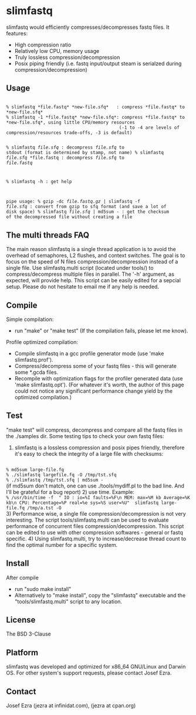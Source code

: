 slimfastq
=========

slimfastq would efficiently compresses/decompresses fastq files. It features:

* High compression ratio
* Relatively low CPU, memory usage
* Truly lossless compression/decompression
* Posix piping friendly (i.e. fastq input/output steam is serialzed during compression/decompression)

Usage
-----
<code>
% slimfastq *file.fastq* *new-file.sfq*   : compress *file.fastq* to *new-file.sfq*
% slimfastq -1 *file.fastq* *new-file.sfq*: compress *file.fastq* to *new-file.sfq*, using little CPU/memory resources
                                           (-1 to -4 are levels of compression/resources trade-offs, -3 is default)

% slimfastq *file.sfq*                    : decompress *file.sfq* to stdout (format is determined by stamp, not name)
% slimfastq *file.sfq* *file.fastq        : decompress *file.sfq* to *file.fastq*

% slimfastq -h                            : get help

pipe usage:
% gzip -dc *file.fastq.gz* | slimfastq -f *file.sfq* : convert from gzip to sfq format (and save a lot of disk space)
% slimfastq *file.sfq* | md5sum -                    : get the checksum of the decompressed file without creating a file
</code>

The multi threads FAQ
---------------------
The main reason slimfastq is a single thread application is to avoid the overhead of semaphores, L2 flushes, and context
switches. The goal is to focus on the speed of N files compression/decompression instead of a single file.
Use slimfastq.multi script (located under tools/) to compress/decompress multiple files in parallel. The '-h' argument, as
expected, will provide help. This script can be easily edited for a sepcial setup. Please do not hesitate to email me if
any help is needed.

Compile
-------
Simple compilation:
* run "make" or "make test"
(If the compilation fails, please let me know).

Profile optimized compilation:
* Compile slimfastq in a gcc profile generator mode (use 'make slimfastq.prof').
* Compress/decompress some of your fastq files - this will generate some *.gcda files.
* Recompile with optimization flags for the profiler generated data (use 'make slimfastq.opt').
(For whatever it's worth, the author of this page could not notice any significant performance change yield by the optimized compilation.)

Test
-------
"make test" will compress, decompress and compare all the fastq files in the ./samples dir.
Some testing tips to check your own fastq files:
1) slimfastq is a lossless compression and posix pipes friendly, therefore it's easy to check the integrity of a large file with checksums:
<code>
% md5sum large-file.fq
% ./slimfastq largefile.fq -O /tmp/tst.sfq
% ./slimfastq /tmp/tst.sfq | md5sum -
</code>
(if md5sum don't match, one can use ./tools/mydiff.pl to the bad line. And I'll be grateful for a bug report)
2) use time. Example:
<code>
% /usr/bin/time -f  " IO : io=%I faults=%F\n MEM: max=%M kb Average=%K kb\n CPU: Percentage=%P real=%e sys=%S user=%U"  slimfastq large-file.fq /tmp/a.tst -O
</code>
3) Performance wise, a single file compression/decompression is not very interesting. The script tools/slimfastq.multi can be used to evaluate performance of
concurrent files compression/decompression. This script can be edited to use with other compression softwares - general or fastq specific.
4) Using slimfastq.multi, try to increase/decrease thread count to find the optimal number for a specific system.

Install
-------
After compile
* run "sudo make install"
* Alternatively to "make install", copy the "slimfastq" executable and the "tools/slimfastq.multi" script to any location.

License
-------
The BSD 3-Clause

Platform
--------
slimfastq was developed and optimized for x86_64 GNU/Linux and Darwin OS. For other system's support requests, please contact Josef Ezra.

Contact
-------
Josef Ezra  (jezra at infinidat.com), (jezra at cpan.org)

